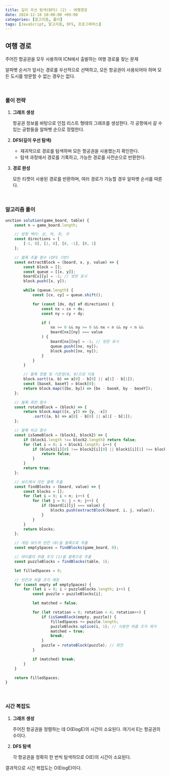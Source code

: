 ```yaml
---
title: 깊이 우선 탐색(DFS) (2) - 여행경로
date: 2024-12-18 10:00:00 +09:00
categories: [알고리즘, 풀이]
tags: [JavaScript, 알고리즘, DFS, 프로그래머스]
---
```


## 여행 경로

주어진 항공권을 모두 사용하여 ICN에서 출발하는 여행 경로를 찾는 문제

알파벳 순서가 앞서는 경로를 우선적으로 선택하고, 모든 항공권이 사용되어야 하며 모든 도시를 방문할 수 없는 경우는 없다.

<br />

### 풀이 전략

1. **그래프 생성**

   항공권 정보를 바탕으로 인접 리스트 형태의 그래프를 생성한다. 각 공항에서 갈 수 있는 공항들을 알파벳 순으로 정렬한다.

2. **DFS(깊이 우선 탐색)**
   - 재귀적으로 경로를 탐색하며 모든 항공권을 사용했는지 확인한다.
   - 탐색 과정에서 경로를 기록하고, 가능한 경로를 사전순으로 반환한다.
3. **경로 완성**

   모든 티켓이 사용된 경로를 반환하며, 여러 경로가 가능할 경우 알파벳 순서를 따른다.

<br />

### 알고리즘 풀이

```jsx
unction solution(game_board, table) {
    const n = game_board.length;

    // 방향 벡터: 상, 하, 좌, 우
    const directions = [
        [-1, 0], [1, 0], [0, -1], [0, 1]
    ];

    // 블록 추출 함수 (DFS 기반)
    const extractBlock = (board, x, y, value) => {
        const block = [];
        const queue = [[x, y]];
        board[x][y] = -1; // 방문 표시
        block.push([x, y]);

        while (queue.length) {
            const [cx, cy] = queue.shift();

            for (const [dx, dy] of directions) {
                const nx = cx + dx;
                const ny = cy + dy;

                if (
                    nx >= 0 && ny >= 0 && nx < n && ny < n &&
                    board[nx][ny] === value
                ) {
                    board[nx][ny] = -1; // 방문 표시
                    queue.push([nx, ny]);
                    block.push([nx, ny]);
                }
            }
        }

        // 블록 정렬 및 기준점(0, 0)으로 이동
        block.sort((a, b) => a[0] - b[0] || a[1] - b[1]);
        const [baseX, baseY] = block[0];
        return block.map(([bx, by]) => [bx - baseX, by - baseY]);
    };

    // 블록 회전 함수
    const rotateBlock = (block) => {
        return block.map(([x, y]) => [y, -x])
            .sort((a, b) => a[0] - b[0] || a[1] - b[1]);
    };

    // 블록 비교 함수
    const isSameBlock = (block1, block2) => {
        if (block1.length !== block2.length) return false;
        for (let i = 0; i < block1.length; i++) {
            if (block1[i][0] !== block2[i][0] || block1[i][1] !== block2[i][1]) {
                return false;
            }
        }
        return true;
    };

    // 보드에서 모든 블록 추출
    const findBlocks = (board, value) => {
        const blocks = [];
        for (let i = 0; i < n; i++) {
            for (let j = 0; j < n; j++) {
                if (board[i][j] === value) {
                    blocks.push(extractBlock(board, i, j, value));
                }
            }
        }
        return blocks;
    };

    // 게임 보드의 빈칸 (0)을 블록으로 추출
    const emptySpaces = findBlocks(game_board, 0);

    // 테이블의 퍼즐 조각 (1)을 블록으로 추출
    const puzzleBlocks = findBlocks(table, 1);

    let filledSpaces = 0;

    // 빈칸과 퍼즐 조각 매칭
    for (const empty of emptySpaces) {
        for (let i = 0; i < puzzleBlocks.length; i++) {
            const puzzle = puzzleBlocks[i];

            let matched = false;

            for (let rotation = 0; rotation < 4; rotation++) {
                if (isSameBlock(empty, puzzle)) {
                    filledSpaces += puzzle.length;
                    puzzleBlocks.splice(i, 1); // 사용한 퍼즐 조각 제거
                    matched = true;
                    break;
                }
                puzzle = rotateBlock(puzzle); // 회전
            }

            if (matched) break;
        }
    }

    return filledSpaces;
}
```

<br />

### 시간 복잡도

1. **그래프 생성**

   주어진 항공권을 정렬하는 데 O(Elog⁡E)의 시간이 소요된다. 여기서 E는 항공권의 수이다.

2. **DFS 탐색**

   각 항공권을 정확히 한 번씩 탐색하므로 O(E)의 시간이 소요된다.

결과적으로 시간 복잡도는 O(Elog⁡E)이다.
